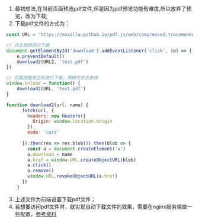 1. 最初想法,在当前页面预览pdf文件,但是因为pdf预览功能有难度,所以放弃了预览，改为下载;
2. 下载pdf文件的方式为：
```javascript
const URL = 'https://mozilla.github.io/pdf.js/web/compressed.tracemonkey-pldi-09.pdf'

// 点击按钮进行下载
document.getElementById('download').addEventListener('click', (e) => {
	e.preventDefault()
	download2(URL2, 'test.pdf')
})

// 页面加载完之后进行下载，两种方式否支持
window.onload = function() {
	download2(URL, 'test.pdf')
}

function download2(url, name) {
      fetch(url, {
        headers: new Headers({
          Origin: window.location.origin
        }),
        mode: 'cors'
      
      }).then(res => res.blob()).then(blob => {
        const a = document.createElement('a')
        a.download = name
        a.href = window.URL.createObjectURL(blob)
        a.click()
        a.remove()
        window.URL.revokeObjectURL(a.href)
      })
    }
```

3. 上述文件为前端设置下载pdf文件；
4. 若想要访问pdf文件时，就实现自动下载文件的效果，需要在nginx服务端做一些配置，[参考资料](https://developer.aliyun.com/article/481462)
<!-- 5. ![图片](../../asset/Pastedimage20231109150906.png) -->
